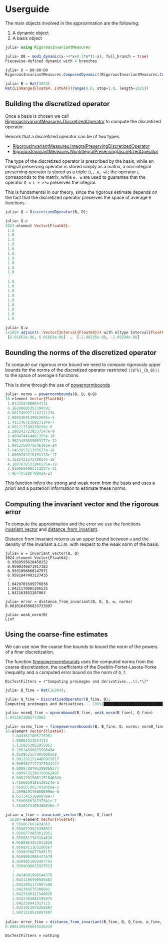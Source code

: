 # Userguide

The main objects involved in the approximation are the following:
1. A dynamic object
2. A basis object 

```julia
julia> using RigorousInvariantMeasures

julia> D0 = mod1_dynamic(x->4*x+0.5*x*(1-x), full_branch = true)
Piecewise-defined dynamic with 4 branches

julia> D = D0∘D0∘D0
RigorousInvariantMeasures.ComposedDynamic((RigorousInvariantMeasures.ComposedDynamic((Piecewise-defined dynamic with 4 branches, Piecewise-defined dynamic with 4 branches), Piecewise-defined dynamic with 16 branches), Piecewise-defined dynamic with 4 branches), Piecewise-defined dynamic with 64 branches)

julia> B = Hat(1024)
Hat{LinRange{Float64, Int64}}(range(0.0, stop=1.0, length=1025))
```

## Building the discretized operator
Once a basis is chosen we call [RigorousInvariantMeasures.DiscretizedOperator](@ref)
to compute the discretized operator.

Remark that a discretized operator can be of two types:
- [RigorousInvariantMeasures.IntegralPreservingDiscretizedOperator](@ref)
- [RigorousInvariantMeasures.NonIntegralPreservingDiscretizedOperator](@ref)

The type of the discretized operator is prescribed by the basis;
while an integral preserving operator is stored simply as a matrix,
a non integral preserving operator is stored as a triple
``(L, e, w)``; the operator ``L`` corresponds to the matrix,
while ``e, w`` are used to guarantee that the operator ``Q = L + e*w``
preserves the integral.

This is fundamental in our theory, since the rigorous estimate depends on the fact that the 
discretized operator preserves the space of average ``0`` functions.

```julia
julia> Q = DiscretizedOperator(B, D);

julia> Q.e
1024-element Vector{Float64}:
 1.0
 1.0
 1.0
 1.0
 1.0
 1.0
 1.0
 1.0
 1.0
 1.0
 ⋮
 1.0
 1.0
 1.0
 1.0
 1.0
 1.0
 1.0
 1.0
 1.0

julia> Q.w
1×1024 adjoint(::Vector{Interval{Float64}}) with eltype Interval{Float64}:
 [6.01662e-06, 6.01663e-06]  …  [-2.08295e-08, -2.08294e-08]
```


## Bounding the norms of the discretized operator

To compute our rigorous error bound we need to compute rigorously
upper bounds for the norms of the discretized operator restricted 
``||Q^k|_{U_0}||`` to the space of average ``0`` functions.

This is done through the use of [powernormbounds](@ref)

```julia
julia> norms = powernormbounds(B, D; Q=Q)
16-element Vector{Float64}:
 1.0433224088954731
 0.18200605351394591
 0.0017499771147111234
 2.0992469139922695e-5
 1.4111467136923114e-7
 4.001217780270299e-9
 1.2902427238537547e-9
 2.469474454461355e-10
 2.9623453839089177e-12
 1.9913350475646103e-14
 5.646305321395677e-16
 1.6009743725151178e-17
 5.162542127548024e-18
 4.1803039533246575e-19
 2.8100659082311227e-21
 7.96776519879092e-23
```

This function infers the strong and weak norm from the basis and uses a priori 
and a posteriori information to estimate these norms.

## Computing the invariant vector and the rigorous error
To compute the approximation and the error we use the functions 
[invariant_vector](@ref) and [distance_from_invariant](@ref).

Distance from invariant returns us an upper bound between 
``w`` and the density of the invariant a.c.i.m. with respect to the 
weak norm of the basis.

```jldoctests userguide
julia> w = invariant_vector(B, Q)
1024-element Vector{Float64}:
 0.9589595620450252
 0.9590346071917383
 0.9591096666147971
 0.9591847403127435
 ⋮
 1.0420701699276038
 1.0421170085206535
 1.042163852287063

julia> error = distance_from_invariant(B, D, Q, w, norms)
0.0010164506833733997

julia> weak_norm(B)
Linf
```

## Using the coarse-fine estimates
We can use now the coarse fine bounds to bound the norm of the powers
of a finer discretization.

The function [finepowernormbounds](@ref) uses the computed norms 
from the coarse discretization, the coefficients of the Doeblin-Fortet-Lasota-Yorke
inequality and a computed error bound on the norm of ``Q_f``. 

```@meta
DocTestFilters = r"Computing preimages and derivatives...\(.*\)"
```


```julia
julia> B_fine = Hat(16384);

julia> Q_fine = DiscretizedOperator(B_fine, D);
Computing preimages and derivatives... 100%|████████████████████████████████████| Time: 0:00:03

julia> normQ_fine = opnormbound(B_fine, weak_norm(B_fine), Q_fine)
1.0433672005775962

julia> norms_fine = finepowernormbounds(B, B_fine, D, norms; normQ_fine=normQ_fine)
16-element Vector{Float64}:
   1.0433672005775962
   1.08861511524113
   1.1358253052955953
   0.29514500875596494
   0.010963157005008568
   0.0012921514468915017
   0.0009827177377044122
   0.0009728796288068277
   0.0009725396338062495
   0.00012019081151646843
   1.4166059186520524e-5
   1.6696553617038016e-6
   1.2698201466606996e-6
   9.65734151998878e-7
   9.560660678797541e-7
   1.5530473100406846e-7

julia> w_fine = invariant_vector(B_fine, Q_fine)
  16384-element Vector{Float64}:
   0.958867661434263
   0.9588723523398917
   0.9588770433012951
   0.9588817343184616
   0.9588864253913828
   0.9588911165200567
   0.9588958077045152
   0.9589004989447679
   0.9589051902407743
   0.9589098815925523
   ⋮
   1.0424681996544376
   1.0424286590509482
   1.0423891175997508
   1.042349575300802
   1.0423100321540628
   1.0422704881595075
   1.042230943317113
   1.0421913976268897
   1.0421518510887897
   
julia> error_fine = distance_from_invariant(B_fine, D, Q_fine, w_fine, norms_fine)
0.0001305956645536314
```

```@meta
DocTestFilters = nothing
```